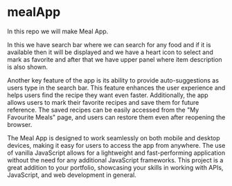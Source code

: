 # mealApp
In this repo we will  make Meal App.

In this we have search bar where we can search for any food and if it is available then it will be displayed and we have a heart icon to select and mark as favorite and after that we have upper panel where item description is also shown.

Another key feature of the app is its ability to provide auto-suggestions as users type in the search bar. This feature enhances the user experience and helps users find the recipe they want even faster. Additionally, the app allows users to mark their favorite recipes and save them for future reference. The saved recipes can be easily accessed from the "My Favourite Meals" page, and users can restore them even after reopening the browser.

The Meal App is designed to work seamlessly on both mobile and desktop devices, making it easy for users to access the app from anywhere. The use of vanilla JavaScript allows for a lightweight and fast-performing application without the need for any additional JavaScript frameworks. This project is a great addition to your portfolio, showcasing your skills in working with APIs, JavaScript, and web development in general.
